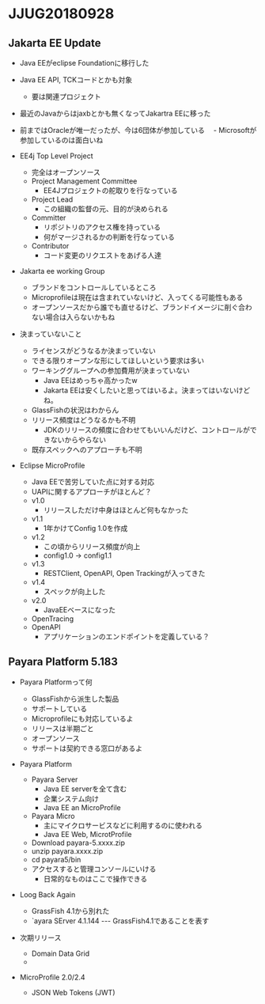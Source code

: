 # JJUG20180928

## Jakarta EE Update

- Java EEがeclipse Foundationに移行した
- Java EE API, TCKコードとかも対象
  - 要は関連プロジェクト
- 最近のJavaからはjaxbとかも無くなってJakartra EEに移った
- 前まではOracleが唯一だったが、今は6団体が参加している
 　- Microsoftが参加しているのは面白いね

- EE4j Top Level Project
  - 完全はオープンソース
  - Project Management Committee
    - EE4Jプロジェクトの舵取りを行なっている
  - Project Lead
    - この組織の監督の元、目的が決められる
  - Committer
    - リポジトリのアクセス権を持っている
    - 何がマージされるかの判断を行なっている
  - Contributor
    - コード変更のリクエストをあげる人達
- Jakarta ee working Group
  - ブランドをコントロールしているところ
  - Microprofileは現在は含まれていないけど、入ってくる可能性もある
  - オープンソースだから誰でも直せるけど、ブランドイメージに削ぐ合わない場合は入らないかもね

- 決まっていないこと
  - ライセンスがどうなるか決まっていない
  - できる限りオープンな形にしてほしいという要求は多い
  - ワーキンググループへの参加費用が決まっていない
    - Java EEはめっちゃ高かったw
    - Jakarta EEは安くしたいと思ってはいるよ。決まってはいないけどね。
  - GlassFishの状況はわからん
  - リリース頻度はどうなるかも不明
    - JDKのリリースの頻度に合わせてもいいんだけど、コントロールができないからやらない
  - 既存スペックへのアプローチも不明

- Eclipse MicroProfile
  - Java EEで苦労していた点に対する対応
  - UAPIに関するアプローチがほとんど？
  - v1.0
    - リリースしただけ中身はほとんど何もなかった
  - v1.1
    - 1年かけてConfig 1.0を作成
  - v1.2
    - この頃からリリース頻度が向上
    - config1.0 -> config1.1
  - v1.3
    - RESTClient, OpenAPI, Open Trackingが入ってきた
  - v1.4
    - スペックが向上した
  - v2.0
    - JavaEEベースになった
  - OpenTracing
  - OpenAPI
    - アプリケーションのエンドポイントを定義している？

## Payara Platform 5.183

- Payara Platformって何
  - GlassFishから派生した製品
  - サポートしている
  - Microprofileにも対応しているよ
  - リリースは半期ごと
  - オープンソース
  - サポートは契約できる窓口があるよ
- Payara Platform
  - Payara Server
    - Java EE serverを全て含む
    - 企業システム向け
    - Java EE an MicroProfile
  - Payara Micro
    - 主にマイクロサービスなどに利用するのに使われる
    - Java EE Web, MicrotProfile
  - Download payara-5.xxxx.zip
  - unzip payara.xxxx.zip
  - cd payara5/bin
  - アクセスすると管理コンソールにいける
    - 日常的なものはここで操作できる
  
- Loog Back Again
  - GrassFish 4.1から別れた
  - `ayara SErver 4.1.144
                  --- GrassFish4.1であることを表す

- 次期リリース
  - Domain Data Grid
  - 

- MicroProfile 2.0/2.4
  - JSON Web Tokens (JWT)